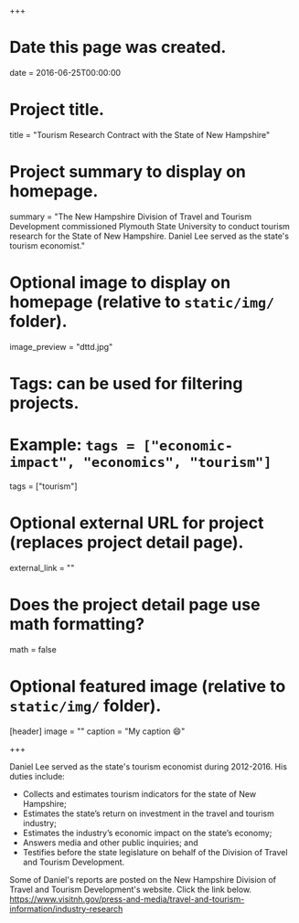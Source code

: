 +++
# Date this page was created.
date = 2016-06-25T00:00:00

# Project title.
title = "Tourism Research Contract with the State of New Hampshire"

# Project summary to display on homepage.
summary = "The New Hampshire Division of Travel and Tourism Development commissioned Plymouth State University to conduct tourism research for the State of New Hampshire. Daniel Lee served as the state's tourism economist."

# Optional image to display on homepage (relative to `static/img/` folder).
image_preview = "dttd.jpg"

# Tags: can be used for filtering projects.
# Example: `tags = ["economic-impact", "economics", "tourism"]`
tags = ["tourism"]

# Optional external URL for project (replaces project detail page).
external_link = ""

# Does the project detail page use math formatting?
math = false

# Optional featured image (relative to `static/img/` folder).
[header]
image = ""
caption = "My caption :smile:"

+++

Daniel Lee served as the state's tourism economist during 2012-2016. His duties include:

* Collects and estimates tourism indicators for the state of New Hampshire;
*	Estimates the state’s return on investment in the travel and tourism industry;
*	Estimates the industry’s economic impact on the state’s economy;
*	Answers media and other public inquiries; and 
*	Testifies before the state legislature on behalf of the Division of Travel and Tourism Development.

Some of Daniel's reports are posted on the New Hampshire Division of Travel and Tourism Development's website. Click the link below. <https://www.visitnh.gov/press-and-media/travel-and-tourism-information/industry-research>